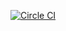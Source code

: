 [![Circle CI](https://circleci.com/gh/staffsuni/rrw-introducing-git.svg?style=svg)](https://circleci.com/gh/staffsuni/rrw-introducing-git)